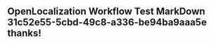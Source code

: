<properties
ms.topic="hero-topic"
ms.test1="hero-topic"
ms.test2="test"/>


## OpenLocalization Workflow Test MarkDown 31c52e55-5cbd-49c8-a336-be94ba9aaa5e thanks!



<!--HONumber=Jul16_HO3-->


